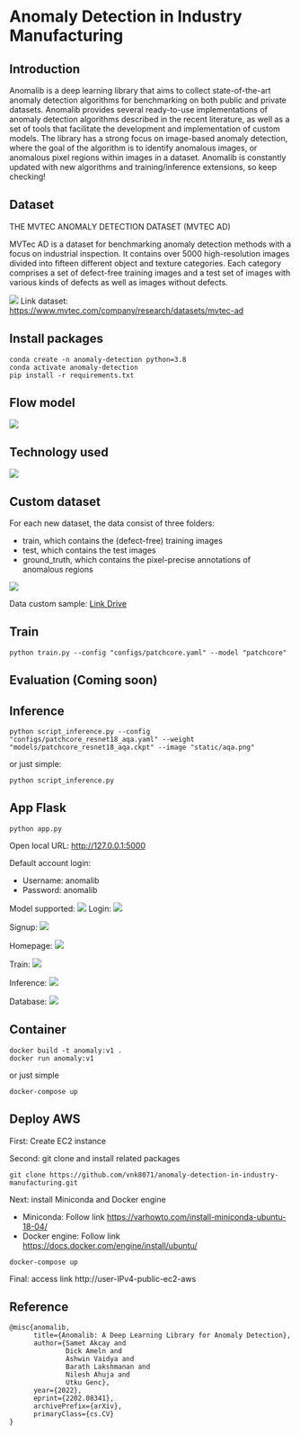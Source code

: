 # Anomaly Detection in Industry Manufacturing

## Introduction

Anomalib is a deep learning library that aims to collect state-of-the-art anomaly detection algorithms for benchmarking on both public and private datasets. Anomalib provides several ready-to-use implementations of anomaly detection algorithms described in the recent literature, as well as a set of tools that facilitate the development and implementation of custom models. The library has a strong focus on image-based anomaly detection, where the goal of the algorithm is to identify anomalous images, or anomalous pixel regions within images in a dataset. Anomalib is constantly updated with new algorithms and training/inference extensions, so keep checking!

## Dataset
THE MVTEC ANOMALY DETECTION DATASET (MVTEC AD)

MVTec AD is a dataset for benchmarking anomaly detection methods with a focus on industrial inspection. It contains over 5000 high-resolution images divided into fifteen different object and texture categories. Each category comprises a set of defect-free training images and a test set of images with various kinds of defects as well as images without defects.

<img src='static/mvtec_dataset.jpg'>
Link dataset: <u>https://www.mvtec.com/company/research/datasets/mvtec-ad</u>

## Install packages
```
conda create -n anomaly-detection python=3.8
conda activate anomaly-detection
pip install -r requirements.txt
```
## Flow model
<img src='static/flow-app.jpg'>

## Technology used
<img src='static/technology_used.jpg'>

## Custom dataset
For each new dataset, the data consist of three folders:
- train, which contains the (defect-free) training images
- test, which contains the test images
- ground_truth, which contains the pixel-precise annotations of anomalous regions
<img src='static/data_structure.jpg'>

Data custom sample: <a
            href="https://drive.google.com/drive/folders/1mUhEG-eHZetGabc9tC8YhvI8KIAu7AAn?usp=share_link">Link
            Drive</a>
## Train
```
python train.py --config "configs/patchcore.yaml" --model "patchcore"
```

## Evaluation (Coming soon)
## Inference
```
python script_inference.py --config "configs/patchcore_resnet18_aqa.yaml" --weight "models/patchcore_resnet18_aqa.ckpt" --image "static/aqa.png"
```
or just simple:
```
python script_inference.py
```
## App Flask
```
python app.py
```
Open local URL: http://127.0.0.1:5000

Default account login:
- Username: anomalib
- Password: anomalib

Model supported:
<img src='static/models_supported.jpg'>
Login:
<img src='static/login_app.jpg'>

Signup:
<img src='static/signup_app.jpg'>

Homepage:
<img src='static/home_app.jpg'>

Train:
<img src='static/train_app.jpg'>

Inference:
<img src='static/inference_app.jpg'>

Database:
<img src='static/database_app.jpg'>

## Container
```
docker build -t anomaly:v1 .
docker run anomaly:v1
```

or just simple

```
docker-compose up
```
## Deploy AWS
First: Create EC2 instance 

Second: git clone and install related packages
```
git clone https://github.com/vnk8071/anomaly-detection-in-industry-manufacturing.git
```
Next: install Miniconda and Docker engine

- Miniconda: Follow link https://varhowto.com/install-miniconda-ubuntu-18-04/
- Docker engine: Follow link https://docs.docker.com/engine/install/ubuntu/

```
docker-compose up
```

Final: access link http://user-IPv4-public-ec2-aws

## Reference
```
@misc{anomalib,
      title={Anomalib: A Deep Learning Library for Anomaly Detection},
      author={Samet Akcay and
              Dick Ameln and
              Ashwin Vaidya and
              Barath Lakshmanan and
              Nilesh Ahuja and
              Utku Genc},
      year={2022},
      eprint={2202.08341},
      archivePrefix={arXiv},
      primaryClass={cs.CV}
}
```
